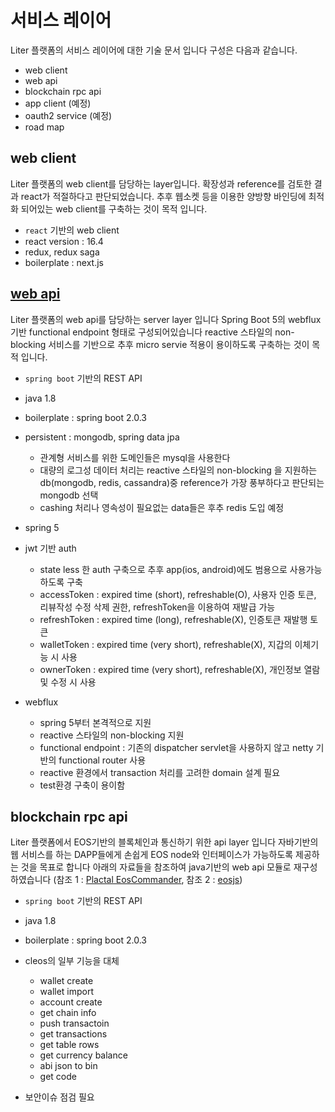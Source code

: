 # 서비스 레이어
Liter 플랫폼의 서비스 레이어에 대한 기술 문서 입니다 구성은 다음과 같습니다.

  - web client
  - web api
  - blockchain rpc api
  - app client (예정) 
  - oauth2 service (예정)
  - road map

## web client
Liter 플랫폼의 web client를 담당하는 layer입니다.
확장성과 reference를 검토한 결과 react가 적절하다고 판단되었습니다.
추후 웹소켓 등을 이용한 양방향 바인딩에 최적화 되어있는 web client를 구축하는 것이 목적 입니다.

  - `react` 기반의 web client
  - react version : 16.4
  - redux, redux saga
  - boilerplate : next.js

## [web api](https://github.com/LiterDev/liter-web-api)
Liter 플랫폼의 web api를 담당하는 server layer 입니다
Spring Boot 5의 webflux 기반 functional endpoint 형태로 구성되어있습니다
reactive 스타일의 non-blocking 서비스를 기반으로 추후 micro servie 적용이 용이하도록 구축하는 것이 목적 입니다.

  - `spring boot` 기반의 REST API
  - java 1.8
  - boilerplate : spring boot 2.0.3
  - persistent : mongodb, spring data jpa
    * 관계형 서비스를 위한 도메인들은 mysql을 사용한다
    * 대량의 로그성 데이터 처리는 reactive 스타일의 non-blocking 을 지원하는 db(mongodb, redis, cassandra)중 reference가 가장 풍부하다고 판단되는 mongodb 선택
    * cashing 처리나 영속성이 필요없는 data들은 후추 redis 도입 예정
  
  - spring 5
  - jwt 기반 auth
    * state less 한 auth 구축으로 추후 app(ios, android)에도 범용으로 사용가능하도록 구축
    * accessToken : expired time (short), refreshable(O), 사용자 인증 토큰, 리뷰작성 수정 삭제 권한, refreshToken을 이용하여 재발급 가능
    * refreshToken : expired time (long), refreshable(X), 인증토큰 재발행 토큰
    * walletToken : expired time (very short), refreshable(X), 지갑의 이체기능 시 사용
    * ownerToken : expired time (very short), refreshable(X), 개인정보 열람 및 수정 시 사용
  
  - webflux
    * spring 5부터 본격적으로 지원
    * reactive 스타일의 non-blocking 지원
    * functional endpoint : 기존의 dispatcher servlet을 사용하지 않고 netty 기반의 functional router 사용
    * reactive 환경에서 transaction 처리를 고려한 domain 설계 필요
    * test환경 구축이 용이함


## blockchain rpc api
Liter 플랫폼에서 EOS기반의 블록체인과 통신하기 위한 api layer 입니다
자바기반의 웹 서비스를 하는 DAPP들에게 손쉽게 EOS node와 인터페이스가 가능하도록 제공하는 것을 목표로 합니다
아래의 자료들을 참조하여 java기반의 web api 모듈로 재구성 하였습니다
(참조 1 : [Plactal EosCommander](https://github.com/plactal/EosCommander), 참조 2 : [eosjs](https://github.com/EOSIO/eosjs))

  - `spring boot` 기반의 REST API
  - java 1.8
  - boilerplate : spring boot 2.0.3
  - cleos의 일부 기능을 대체
    * wallet create
    * wallet import
    * account create
    * get chain info
    * push transactoin 
    * get transactions
    * get table rows
    * get currency balance
    * abi json to bin
    * get code

  - 보안이슈 점검 필요

